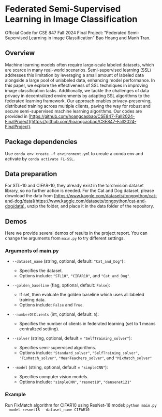 # Federated Semi-Supervised Learning in Image Classification
Official Code for CSE 847 Fall 2024 Final Project: "Federated Semi-Supervised Learning in Image Classification" Bao Hoang and Manh Tran.

## Overview
Machine learning models often require large-scale labeled datasets, which are scarce in many real-world scenarios. Semi-supervised learning (SSL) addresses this limitation by leveraging a small amount of labeled data alongside a large pool of unlabeled data, enhancing model performance. In this paper, we explore the effectiveness of SSL techniques in improving image classification tasks. Additionally, we tackle the challenges of data privacy in decentralized environments by adapting SSL algorithms to the federated learning framework. Our approach enables privacy-preserving, distributed training across multiple clients, paving the way for robust and secure semi-supervised machine learning algorithms. Our codes are provided in [https://github.com/hoangcaobao/CSE847-Fall2024-FinalProject](https://github.com/hoangcaobao/CSE847-Fall2024-FinalProject).

## Package dependencies
Use `conda env create -f environment.yml` to create a conda env and activate by `conda activate FL-SSL`.

## Data preparation
For STL-10 and CIFAR-10, they already exist in the torchvision dataset library, so no further action is needed. For the Cat and Dog dataset, please download the data from [https://www.kaggle.com/datasets/tongpython/cat-and-dog/data](https://www.kaggle.com/datasets/tongpython/cat-and-dog/data), unzip the folder, and place it in the data folder of the repository.

## Demos

Here we provide several demos of results in the project report.
You can change the arguments from `main.py` to try different settings.

### Arguments of main.py

- `--dataset_name` (string, optional, default: `"Cat_and_Dog"`): 
  - Specifies the dataset. 
  - Options include: `"STL10"`, `"CIFAR10"`, and `"Cat_and_Dog"`.
    
- `--golden_baseline` (flag, optional, default: `False`): 
  - If set, then evaluate the golden baseline which uses all labeled training data. 
  - Options include: `False` and `True`.
  
- `--numberOfClients` (int, optional, default: `5`): 
  - Specifies the number of clients in federated learning (set to 1 means centralized setting).

- `--solver` (string, optional, default = `"SelfTraining_solver"`):
  - Specifies semi-supervised algorithms.
  - Options include: `"Standard_solver"`, `"SelfTraining_solver"`, `"FixMatch_solver"`, `"MeanTeachers_solver"`, and `"MixMatch_solver"`
 
- `--model` (string, optional, default = `"simpleCNN"`):
  - Specifies computer vision models.
  - Options include: `"simpleCNN"`, `"resnet18"`, `"densenet121"`
 
### Example
Run FixMatch algorithm for CIFAR10 using ResNet-18 model: ```python main.py --model resnet18 --dataset_name CIFAR10```

  
 
  
